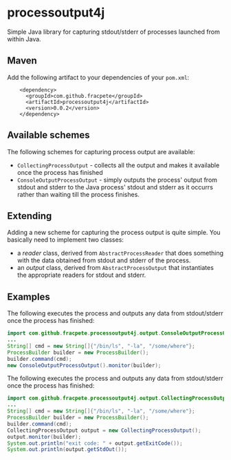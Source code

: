 # processoutput4j
Simple Java library for capturing stdout/stderr of processes launched from within Java.

## Maven
Add the following artifact to your dependencies of your `pom.xml`:

```
    <dependency>
      <groupId>com.github.fracpete</groupId>
      <artifactId>processoutput4j</artifactId>
      <version>0.0.2</version>
    </dependency>
```

## Available schemes
The following schemes for capturing process output are available:
* `CollectingProcessOutput` - collects all the output and makes it available
  once the process has finished
* `ConsoleOutputProcessOutput` - simply outputs the process' output from
  stdout and stderr to the Java process' stdout and stderr as it occurrs
  rather than waiting till the process finishes.

## Extending
Adding a new scheme for capturing the process output is quite simple. You
basically need to implement two classes:
* a *reader* class, derived from `AbstractProcessReader` that does something 
  with the data obtained from stdout and stderr of the process.
* an *output* class, derived from `AbstractProcessOutput` that instantiates
  the appropriate readers for stdout and stderr.

## Examples
The following executes the process and outputs any data from stdout/stderr
once the process has finished:
```java
import com.github.fracpete.processoutput4j.output.ConsoleOutputProcessOutput;
...
String[] cmd = new String[]{"/bin/ls", "-la", "/some/where"};
ProcessBuilder builder = new ProcessBuilder();
builder.command(cmd);
new ConsoleOutputProcessOutput().monitor(builder);
```

The following executes the process and outputs any data from stdout/stderr
once the process has finished:
```java
import com.github.fracpete.processoutput4j.output.CollectingProcessOutput;
...
String[] cmd = new String[]{"/bin/ls", "-la", "/some/where"};
ProcessBuilder builder = new ProcessBuilder();
builder.command(cmd);
CollectingProcessOutput output = new CollectingProcessOutput();
output.monitor(builder);
System.out.println("exit code: " + output.getExitCode());
System.out.println(output.getStdOut());
```
